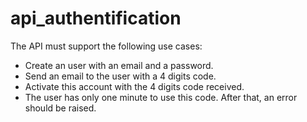 # api_authentification
The API must support the following use cases:  
* Create an user with an email and a password.  
* Send an email to the user with a 4 digits code.  
* Activate this account with the 4 digits code received.  
* The user has only one minute to use this code. After that, an error should be raised.
